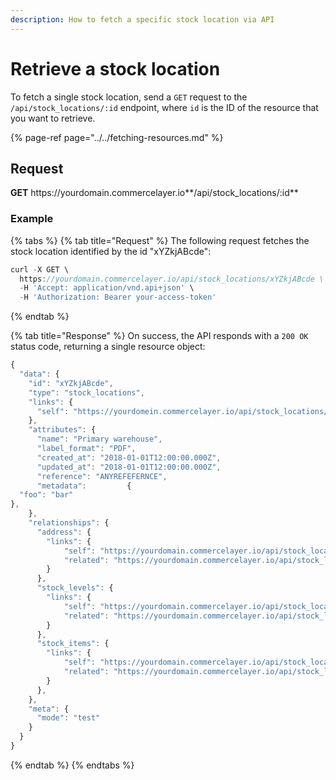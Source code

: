 ```yaml
---
description: How to fetch a specific stock location via API
---
```


# Retrieve a stock location

To fetch a single stock location, send a `GET` request to the `/api/stock_locations/:id` endpoint, where `id` is the ID of the resource that you want to retrieve.

{% page-ref page="../../fetching-resources.md" %}

## Request

**GET** https://<i></i>yourdomain.commercelayer.io**/api/stock_locations/:id**

### **Example**

{% tabs %}
{% tab title="Request" %}
The following request fetches the stock location identified by the id "xYZkjABcde":

```javascript
curl -X GET \
  https://yourdomain.commercelayer.io/api/stock_locations/xYZkjABcde \
  -H 'Accept: application/vnd.api+json' \
  -H 'Authorization: Bearer your-access-token'
```
{% endtab %}

{% tab title="Response" %}
On success, the API responds with a `200 OK` status code, returning a single resource object:

```javascript
{
  "data": {
    "id": "xYZkjABcde",
    "type": "stock_locations",
    "links": {
      "self": "https://yourdomein.commercelayer.io/api/stock_locations/xYZkjABcde"
    },
    "attributes": {
      "name": "Primary warehouse",
      "label_format": "PDF",
      "created_at": "2018-01-01T12:00:00.000Z",
      "updated_at": "2018-01-01T12:00:00.000Z",
      "reference": "ANYREFEFERNCE",
      "metadata":         {
  "foo": "bar"
},
    },
    "relationships": {
      "address": {
        "links": {
            "self": "https://yourdomain.commercelayer.io/api/stock_locations/xYZkjABcde/relationships/address",
            "related": "https://yourdomain.commercelayer.io/api/stock_locations/xYZkjABcde/address"
        }
      },
      "stock_levels": {
        "links": {
            "self": "https://yourdomain.commercelayer.io/api/stock_locations/xYZkjABcde/relationships/stock_levels",
            "related": "https://yourdomain.commercelayer.io/api/stock_locations/xYZkjABcde/stock_levels"
        }
      },
      "stock_items": {
        "links": {
            "self": "https://yourdomain.commercelayer.io/api/stock_locations/xYZkjABcde/relationships/stock_items",
            "related": "https://yourdomain.commercelayer.io/api/stock_locations/xYZkjABcde/stock_items"
        }
      },
    },
    "meta": {
      "mode": "test"
    }
  }
}
```
{% endtab %}
{% endtabs %}

